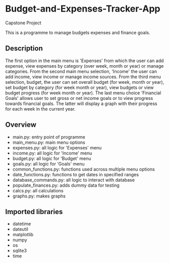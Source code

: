 # Budget-and-Expenses-Tracker-App
Capstone Project

This is a programme to manage budgets expenses and finance goals.

## Description

The first option in the main menu is 'Expenses' from which the user can
add expense, view expenses by category (over week, month or year) or
manage categories.  From the second main menu selection, 'Income' the
user can add income, view income or manage income sources.  From the
third menu selection, budget, the user can set overall budget (for
week, month or year), set budget by category (for week month or year),
view budgets or view budget progress (for week month or year). The last
menu choice 'Financial Goals' allows user to set gross or net income
goals or to view progress towards financial goals.  The latter will
display a graph with their progress for each week in the current year.

## Overview

* main.py: entry point of programme
* main_menu.py: main menu options
* expenses.py: all logic for 'Expenses' menu
* income.py: all logic for 'Income' menu
* budget.py: all logic for 'Budget' menu
* goals.py: all logic for 'Goals' menu
* common_functions.py: functions used across multiple menu options
* date_functions.py: functions to get dates in specified ranges
* database_commands.py: all logic to interact with database
* populate_finances.py: adds dummy data for testing
* calcs.py: all calculations
* graphs.py: makes graphs

## Imported libraries

* datetime
* dateutil
* matplotlib
* numpy
* os
* sqlite3
* time
